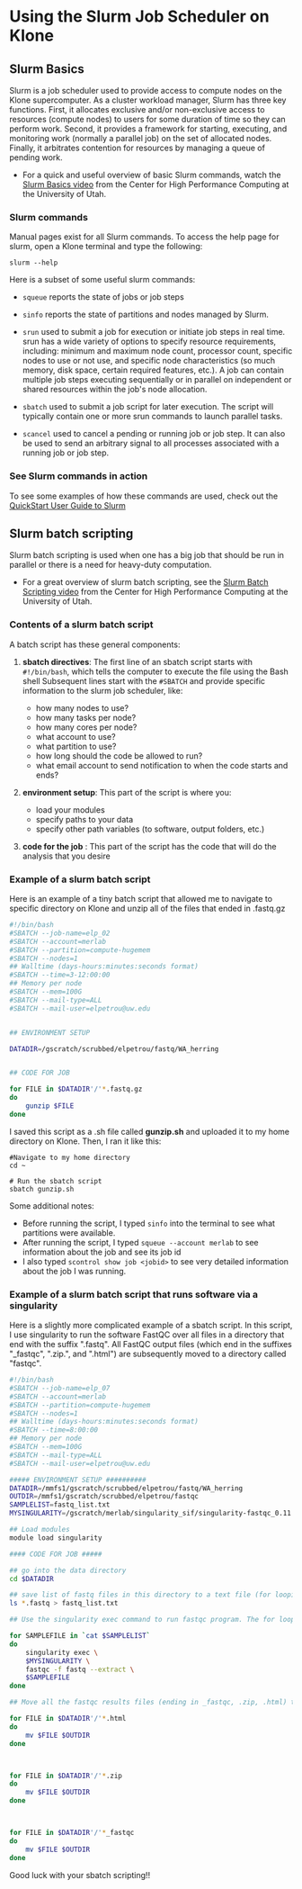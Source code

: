 # Using the Slurm Job Scheduler on Klone

## Slurm Basics

Slurm is a job scheduler used to provide access to compute nodes on the Klone supercomputer. 
As a cluster workload manager, Slurm has three key functions. First, it allocates exclusive and/or non-exclusive access to resources (compute nodes) to users for some duration of time so they can perform work. Second, it provides a framework for starting, executing, and monitoring work (normally a parallel job) on the set of allocated nodes. Finally, it arbitrates contention for resources by managing a queue of pending work.

- For a quick and useful overview of basic Slurm commands, watch the [Slurm Basics video](https://www.youtube.com/watch?v=49DzPT9HFJM&list=LL&index=2) from the Center for High Performance Computing at the University of Utah. 

### Slurm commands
Manual pages exist for all Slurm commands. To access the help page for slurm, open a Klone terminal and type the following:

```
slurm --help
```
Here is a subset of some useful slurm commands:

- `squeue` reports the state of jobs or job steps
- `sinfo` reports the state of partitions and nodes managed by Slurm.

- `srun` used to submit a job for execution or initiate job steps in real time. srun has a wide variety of options to specify resource requirements, including: minimum and maximum node count, processor count, specific nodes to use or not use, and specific node characteristics (so much memory, disk space, certain required features, etc.). A job can contain multiple job steps executing sequentially or in parallel on independent or shared resources within the job's node allocation.

- `sbatch` used to submit a job script for later execution. The script will typically contain one or more srun commands to launch parallel tasks.

- `scancel` used to cancel a pending or running job or job step. It can also be used to send an arbitrary signal to all processes associated with a running job or job step.

### See Slurm commands in action

To see some examples of how these commands are used, check out the [QuickStart User Guide to Slurm](https://slurm.schedmd.com/quickstart.html)


## Slurm batch scripting

Slurm batch scripting is used when one has a big job that should be run in parallel or there is a need for heavy-duty computation.

- For a great overview of slurm batch scripting, see the [Slurm Batch Scripting video](https://www.youtube.com/watch?v=LRJMQO7Ercw&list=LL&index=1) from the Center for High Performance Computing at the University of Utah.

### Contents of a slurm batch script

A batch script has these general components:


1. **sbatch directives**:
The first line of an sbatch script starts with `#!/bin/bash`, which tells the computer to execute the file using the Bash shell
Subsequent lines start with the `#SBATCH` and provide specific information to the slurm job scheduler, like:
     - how many nodes to use?
     - how many tasks per node?
     - how many cores per node?
     - what account to use?
     - what partition to use?
     - how long should the code be allowed to run?
     - what email account to send notification to when the code starts and ends?
     
2. **environment setup**:
This part of the script is where you:
    - load your modules
    - specify paths to your data
    - specify other path variables (to software, output folders, etc.)
    
3. **code for the job** :
This part of the script has the code that will do the analysis that you desire

### Example of a slurm batch script

Here is an example of a tiny batch script that allowed me to navigate to specific directory on Klone and unzip all of the files that ended in .fastq.gz

 

``` bash
#!/bin/bash
#SBATCH --job-name=elp_02
#SBATCH --account=merlab
#SBATCH --partition=compute-hugemem
#SBATCH --nodes=1
## Walltime (days-hours:minutes:seconds format)
#SBATCH --time=3-12:00:00
## Memory per node
#SBATCH --mem=100G
#SBATCH --mail-type=ALL
#SBATCH --mail-user=elpetrou@uw.edu


## ENVIRONMENT SETUP

DATADIR=/gscratch/scrubbed/elpetrou/fastq/WA_herring


## CODE FOR JOB

for FILE in $DATADIR'/'*.fastq.gz 
do
	gunzip $FILE
done

```

I saved this script as a .sh file called **gunzip.sh** and uploaded it to my home directory on Klone. Then, I ran it like this:

``` 
#Navigate to my home directory
cd ~ 

# Run the sbatch script
sbatch gunzip.sh
```

Some additional notes:

 - Before running the script, I typed `sinfo` into the terminal to see what partitions were available. 
 - After running the script, I typed `squeue --account merlab` to see information about the job and see its job id
 - I also typed `scontrol show job <jobid>` to see very detailed information about the job I was running.

### Example of a slurm batch script that runs software via a singularity

Here is a slightly more complicated example of a sbatch script. In this script, I use singularity to run the software FastQC over all files in a directory that end with the suffix ".fastq". All FastQC output files (which end in the suffixes "_fastqc", ".zip.", and ".html") are subsequently moved to a directory called "fastqc". 

``` bash
#!/bin/bash
#SBATCH --job-name=elp_07
#SBATCH --account=merlab
#SBATCH --partition=compute-hugemem
#SBATCH --nodes=1
## Walltime (days-hours:minutes:seconds format)
#SBATCH --time=8:00:00
## Memory per node
#SBATCH --mem=100G
#SBATCH --mail-type=ALL
#SBATCH --mail-user=elpetrou@uw.edu

##### ENVIRONMENT SETUP ##########
DATADIR=/mmfs1/gscratch/scrubbed/elpetrou/fastq/WA_herring
OUTDIR=/mmfs1/gscratch/scrubbed/elpetrou/fastqc
SAMPLELIST=fastq_list.txt
MYSINGULARITY=/gscratch/merlab/singularity_sif/singularity-fastqc_0.11.9.sif

## Load modules
module load singularity

#### CODE FOR JOB #####

## go into the data directory
cd $DATADIR 

## save list of fastq files in this directory to a text file (for looping later)
ls *.fastq > fastq_list.txt 

## Use the singularity exec command to run fastqc program. The for loop will run fastQC for all files in this directory

for SAMPLEFILE in `cat $SAMPLELIST`
do
	singularity exec \
	$MYSINGULARITY \
	fastqc -f fastq --extract \
	$SAMPLEFILE
done

## Move all the fastqc results files (ending in _fastqc, .zip, .html) to the output directory

for FILE in $DATADIR'/'*.html 
do
	mv $FILE $OUTDIR
done



for FILE in $DATADIR'/'*.zip 
do
	mv $FILE $OUTDIR
done



for FILE in $DATADIR'/'*_fastqc
do
	mv $FILE $OUTDIR
done

```

Good luck with your sbatch scripting!! 
